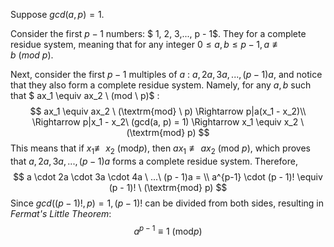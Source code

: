 Suppose $gcd(a, p) = 1$.  

Consider the first $p - 1$ numbers: $ 1, 2, 3,..., p - 1$. They for a complete residue system, meaning that for any integer $0 \leq a, b \leq p - 1, a \not\equiv b \ (mod \ p)$.

Next, consider the first $p - 1$ multiples of $a$ : $a, 2a, 3a,...,(p - 1)a$, and notice that they also form a complete residue system. Namely, for any $a, b$ such that $ ax_1 \equiv ax_2 \ (mod \ p)$ :
$$
ax_1 \equiv ax_2 \ (\textrm{mod} \ p) \Rightarrow p|a(x_1 - x_2)\\
\Rightarrow p|x_1 - x_2\ (gcd(a, p) = 1) \Rightarrow x_1 \equiv x_2 \ (\textrm{mod} p)
$$
This means that if $x_1 \not\equiv\ x_2 \ (\textrm{mod} p)$, then $ax_1 \not\equiv ax_2 \ (\textrm{mod} \ p)$, which proves that $a, 2a, 3a,...,(p - 1)a$ forms a complete residue system. Therefore,
$$
a \cdot 2a \cdot 3a \cdot 4a \ ...\ (p - 1)a = \\
a^{p-1} \cdot (p - 1)! \equiv (p - 1)! \ (\textrm{mod} p)
$$
Since $gcd((p - 1)!, p) = 1, (p - 1)!$ can be divided from both sides, resulting in *Fermat's Little Theorem*:
$$
a^{p-1} \equiv 1 \ (\textrm{mod} p)
$$
 

